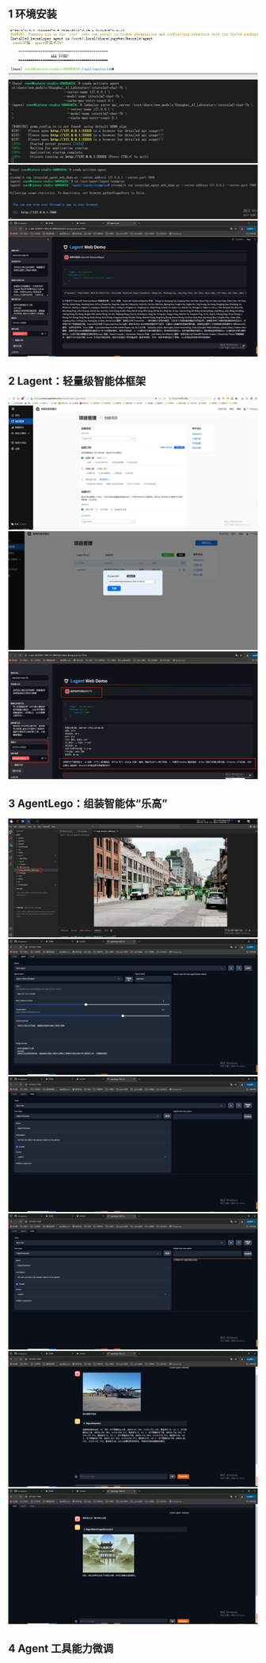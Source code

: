 ## 1 环境安装 
<img src =".\imgs\hw6-1.png">
<img src =".\imgs\hw6-2.1.png">
<img src =".\imgs\hw6-2.2.png">
<img src =".\imgs\hw6-2.3.png">

## 2 Lagent：轻量级智能体框架
<img src =".\imgs\hw6-3.1.png">
<img src =".\imgs\hw6-3.2.png">
<img src =".\imgs\hw6-3.3.png">

## 3 AgentLego：组装智能体“乐高”
<img src =".\imgs\hw6-4.png">
<img src =".\imgs\hw6-5.png">
<img src =".\imgs\hw6-6.png">
<img src =".\imgs\hw6-7.png">
<img src =".\imgs\hw6-8.png">
<img src =".\imgs\hw6-9.png">

## 4 Agent 工具能力微调
